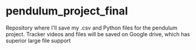 # pendulum_project_final

Repository where I'll save my .csv and Python files for the pendulum project. Tracker videos and files will be saved on Google drive, which has superior large file support

